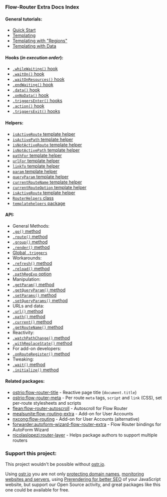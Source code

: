 ### Flow-Router Extra Docs Index

#### General tutorials:
 - [Quick Start](https://github.com/VeliovGroup/flow-router/blob/master/docs/quick-start.md)
 - [Templating](https://github.com/VeliovGroup/flow-router/blob/master/docs/templating.md)
 - [Templating with "Regions"](https://github.com/VeliovGroup/flow-router/blob/master/docs/templating-with-regions.md)
 - [Templating with Data](https://github.com/VeliovGroup/flow-router/blob/master/docs/templating-with-data.md)

#### Hooks (*in execution order*):
 - [`.whileWaiting()` hook](https://github.com/VeliovGroup/flow-router/blob/master/docs/hooks/whileWaiting.md)
 - [`.waitOn()` hook](https://github.com/VeliovGroup/flow-router/blob/master/docs/hooks/waitOn.md)
 - [`.waitOnResources()` hook](https://github.com/VeliovGroup/flow-router/blob/master/docs/hooks/waitOnResources.md)
 - [`.endWaiting()` hook](https://github.com/VeliovGroup/flow-router/blob/master/docs/hooks/endWaiting.md)
 - [`.data()` hook](https://github.com/VeliovGroup/flow-router/blob/master/docs/hooks/data.md)
 - [`.onNoData()` hook](https://github.com/VeliovGroup/flow-router/blob/master/docs/hooks/onNoData.md)
 - [`.triggersEnter()` hooks](https://github.com/VeliovGroup/flow-router/blob/master/docs/hooks/triggersEnter.md)
 - [`.action()` hook](https://github.com/VeliovGroup/flow-router/blob/master/docs/hooks/action.md)
 - [`.triggersExit()` hooks](https://github.com/VeliovGroup/flow-router/blob/master/docs/hooks/triggersExit.md)

#### Helpers:
 - [`isActiveRoute` template helper](https://github.com/VeliovGroup/flow-router/blob/master/docs/helpers/isActiveRoute.md)
 - [`isActivePath` template helper](https://github.com/VeliovGroup/flow-router/blob/master/docs/helpers/isActivePath.md)
 - [`isNotActiveRoute` template helper](https://github.com/VeliovGroup/flow-router/blob/master/docs/helpers/isNotActiveRoute.md)
 - [`isNotActivePath` template helper](https://github.com/VeliovGroup/flow-router/blob/master/docs/helpers/isNotActivePath.md)
 - [`pathFor` template helper](https://github.com/VeliovGroup/flow-router/blob/master/docs/helpers/pathFor.md)
 - [`urlFor` template helper](https://github.com/VeliovGroup/flow-router/blob/master/docs/helpers/urlFor.md)
 - [`linkTo` template helper](https://github.com/VeliovGroup/flow-router/blob/master/docs/helpers/linkTo.md)
 - [`param` template helper](https://github.com/VeliovGroup/flow-router/blob/master/docs/helpers/param.md)
 - [`queryParam` template helper](https://github.com/VeliovGroup/flow-router/blob/master/docs/helpers/queryParam.md)
 - [`currentRouteName` template helper](https://github.com/VeliovGroup/flow-router/blob/master/docs/helpers/currentRouteName.md)
 - [`currentRouteOption` template helper](https://github.com/VeliovGroup/flow-router/blob/master/docs/helpers/currentRouteOption.md)
 - [`isActiveRoute` template helper](https://github.com/VeliovGroup/flow-router/blob/master/docs/helpers/isActiveRoute.md)
 - [`RouterHelpers` class](https://github.com/VeliovGroup/flow-router/blob/master/docs/helpers/RouterHelpers.md)
 - [`templatehelpers` package](https://github.com/VeliovGroup/Meteor-Template-helpers)

#### API:
 - General Methods:
 - [`.go()` method](https://github.com/VeliovGroup/flow-router/blob/master/docs/api/go.md)
 - [`.route()` method](https://github.com/VeliovGroup/flow-router/blob/master/docs/api/route.md)
 - [`.group()` method](https://github.com/VeliovGroup/flow-router/blob/master/docs/api/group.md)
 - [`.render()` method](https://github.com/VeliovGroup/flow-router/blob/master/docs/api/render.md)
 - [Global `.triggers`](https://github.com/VeliovGroup/flow-router/blob/master/docs/api/triggers.md)
 - Workarounds:
 - [`.refresh()` method](https://github.com/VeliovGroup/flow-router/blob/master/docs/api/refresh.md)
 - [`.reload()` method](https://github.com/VeliovGroup/flow-router/blob/master/docs/api/reload.md)
 - [`.pathRegExp` option](https://github.com/VeliovGroup/flow-router/blob/master/docs/api/pathRegExp.md)
 - Manipulation:
 - [`.getParam()` method](https://github.com/VeliovGroup/flow-router/blob/master/docs/api/getParam.md)
 - [`.getQueryParam()` method](https://github.com/VeliovGroup/flow-router/blob/master/docs/api/getQueryParam.md)
 - [`.setParams()` method](https://github.com/VeliovGroup/flow-router/blob/master/docs/api/setParams.md)
 - [`.setQueryParams()` method](https://github.com/VeliovGroup/flow-router/blob/master/docs/api/setQueryParams.md)
 - URLs and data:
 - [`.url()` method](https://github.com/VeliovGroup/flow-router/blob/master/docs/api/url.md)
 - [`.path()` method](https://github.com/VeliovGroup/flow-router/blob/master/docs/api/path.md)
 - [`.current()` method](https://github.com/VeliovGroup/flow-router/blob/master/docs/api/current.md)
 - [`.getRouteName()` method](https://github.com/VeliovGroup/flow-router/blob/master/docs/api/getRouteName.md)
 - Reactivity:
 - [`.watchPathChange()` method](https://github.com/VeliovGroup/flow-router/blob/master/docs/api/watchPathChange.md)
 - [`.withReplaceState()` method](https://github.com/VeliovGroup/flow-router/blob/master/docs/api/withReplaceState.md)
 - For add-on developers:
 - [`.onRouteRegister()` method](https://github.com/VeliovGroup/flow-router/blob/master/docs/api/onRouteRegister.md)
 - Tweaking:
 - [`.wait()` method](https://github.com/VeliovGroup/flow-router/blob/master/docs/api/wait.md)
 - [`.initialize()` method](https://github.com/VeliovGroup/flow-router/blob/master/docs/api/initialize.md)

#### Related packages:
 - [ostrio:flow-router-title](https://github.com/VeliovGroup/Meteor-flow-router-title) - Reactive page title (`document.title`)
 - [ostrio:flow-router-meta](https://github.com/VeliovGroup/Meteor-flow-router-meta) - Per route `meta` tags, `script` and `link` (CSS), set per-route stylesheets and scripts
 - [flean:flow-router-autoscroll](https://github.com/flean/flow-router-autoscroll) - Autoscroll for Flow Router
 - [mealsunite:flow-routing-extra](https://github.com/MealsUnite/flow-routing) - Add-on for User Accounts
 - [nxcong:flow-routing](https://github.com/cafe4it/flow-routing) - Add-on for User Accounts (alternative)
 - [forwarder:autoform-wizard-flow-router-extra](https://atmospherejs.com/forwarder/autoform-wizard-flow-router-extra) - Flow Router bindings for AutoForm Wizard
 - [nicolaslopezj:router-layer](https://github.com/nicolaslopezj/meteor-router-layer) - Helps package authors to support multiple routers

### Support this project:
This project wouldn't be possible without [ostr.io](https://ostr.io).

Using [ostr.io](https://ostr.io) you are not only [protecting domain names](https://ostr.io/info/domain-names-protection), [monitoring websites and servers](https://ostr.io/info/monitoring), using [Prerendering for better SEO](https://ostr.io/info/prerendering) of your JavaScript website, but support our Open Source activity, and great packages like this one could be available for free.
